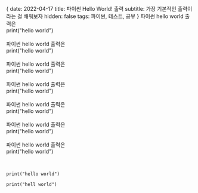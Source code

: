 {
date: 2022-04-17
title: 파이썬 Hello World! 출력
subtitle: 가장 기본적인 출력이라는 걸 배워보자
hidden: false
tags: 파이썬, 테스트, 공부
}
파이썬 hello world 출력은<br>
print("hello world")<br>
<br>
파이썬 hello world 출력은<br>
print("hello world")<br>
<br>
파이썬 hello world 출력은<br>
print("hello world")<br>
<br>
파이썬 hello world 출력은<br>
print("hello world")<br>
<br>
파이썬 hello world 출력은<br>
print("hello world")<br>
<br>
파이썬 hello world 출력은<br>
print("hello world")<br>
<br>
파이썬 hello world 출력은<br>
print("hello world")<br>
<br>

<code>
print("hello world")<br>
print("hell world")
</code>

<script src="https://gist.github.com/umjiwan/ceb9247e2959abb9ba5c004736a654b3.js"></script>